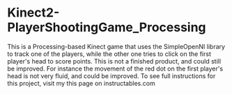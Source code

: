 # Kinect2-PlayerShootingGame_Processing
This is a Processing-based Kinect game that uses the SimpleOpenNI library to track one of the players, while the other one tries to click on the first player's head to score points. This is not a finished product, and could still be improved. For instance the movement of the red dot on the first player's head is not very fluid, and could be improved. To see full instructions for this project, visit my this page on instructables.com
